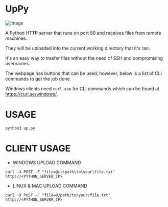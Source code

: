 # UpPy


![image](https://github.com/user-attachments/assets/c5386554-5fb1-4d26-89cc-b646dc03f754)


A Python HTTP server that runs on port 80 and receives files from remote machines.

They will be uploaded into the current working directory that it's ran.

It's an easy way to trasfer files without the need of SSH and compromising usernames.

The webpage has buttons that can be used, however, below is a list of CLI commands to get the job done.

Windows clients need `curl.exe` for CLI commands which can be found at https://curl.se/windows/.

# USAGE
```
python3 up.py
```


# CLIENT USAGE
- WINDOWS UPLOAD COMMAND
```
curl -X POST -F "file=@c:\path\to\your\file.txt" http://<PYTHON_SERVER_IP>
```

- LINUX & MAC UPLOAD COMMAND
```
curl -X POST -F "file=@/path/to/your/file.txt" http://<PYTHON_SERVER_IP>
```
